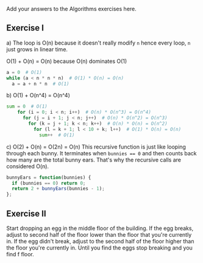 Add your answers to the Algorithms exercises here.

## Exercise I

a) The loop is O(n) because it doesn't really modify `n` hence every loop, `n` just grows in linear time.

O(1) + O(n) = O(n) because O(n) dominates O(1)

```python
a = 0  # O(1)
while (a < n * n * n)  # O(1) * O(n) = O(n)
  a = a + n * n  # O(1)
```

b) O(1) + O(n^4) = O(n^4)

```python
sum = 0  # O(1)
    for (i = 0; i < n; i++)  # O(n) * O(n^3) = O(n^4)
      for (j = i + 1; j < n; j++)  # O(n) * O(n^2) = O(n^3)
        for (k = j + 1; k < n; k++)  # O(n) * O(n) = O(n^2)
          for (l = k + 1; l < 10 + k; l++)  # O(1) * O(n) = O(n)
            sum++  # O(1)
```

c) O(2) + O(n) = O(2n) = O(n) This recursive function is just like looping through each bunny. It terminates when `bunnies == 0` and then counts back how many are the total bunny ears. That's why the recursive calls are considered O(n).

```javascript
bunnyEars = function(bunnies) {
  if (bunnies == 0) return 0;
  return 2 + bunnyEars(bunnies - 1);
};
```

## Exercise II

Start dropping an egg in the middle floor of the building. If the egg breaks, adjust to second half of the floor lower than the floor that you're currently in. If the egg didn't break, adjust to the second half of the floor higher than the floor you're currently in. Until you find the eggs stop breaking and you find f floor.
